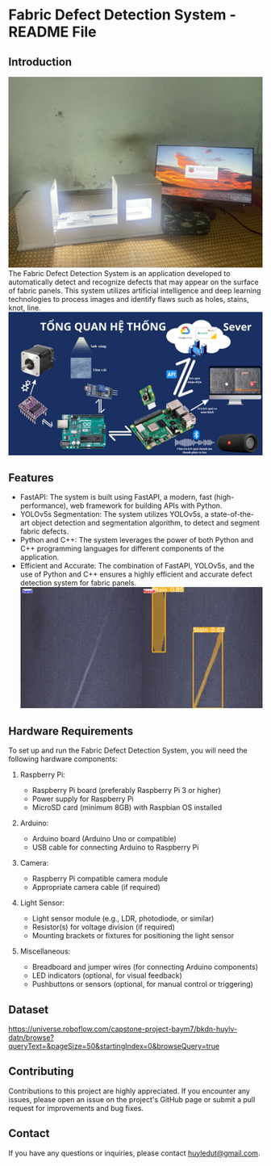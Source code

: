 # Fabric Defect Detection System - README File

## Introduction

![The Fabric Defect Detection System](./api/images/backgorud.jpg)
The Fabric Defect Detection System is an application developed to automatically detect and recognize defects that may appear on the surface of fabric panels. This system utilizes artificial intelligence and deep learning technologies to process images and identify flaws such as holes, stains, knot, line.
![The Fabric Defect Detection System](./api/images/S%C6%A1%20%C4%91%E1%BB%93%20h%E1%BB%87%20th%E1%BB%91ng%20BKDN.jpg)

## Features

- FastAPI: The system is built using FastAPI, a modern, fast (high-performance), web framework for building APIs with Python.
- YOLOv5s Segmentation: The system utilizes YOLOv5s, a state-of-the-art object detection and segmentation algorithm, to detect and segment fabric defects.
- Python and C++: The system leverages the power of both Python and C++ programming languages for different components of the application.
- Efficient and Accurate: The combination of FastAPI, YOLOv5s, and the use of Python and C++ ensures a highly efficient and accurate defect detection system for fabric panels.
  ![Instance Segmentation](./api/images/introview.jpg)

## Hardware Requirements

To set up and run the Fabric Defect Detection System, you will need the following hardware components:

1. Raspberry Pi:

   - Raspberry Pi board (preferably Raspberry Pi 3 or higher)
   - Power supply for Raspberry Pi
   - MicroSD card (minimum 8GB) with Raspbian OS installed

2. Arduino:

   - Arduino board (Arduino Uno or compatible)
   - USB cable for connecting Arduino to Raspberry Pi

3. Camera:

   - Raspberry Pi compatible camera module
   - Appropriate camera cable (if required)

4. Light Sensor:

   - Light sensor module (e.g., LDR, photodiode, or similar)
   - Resistor(s) for voltage division (if required)
   - Mounting brackets or fixtures for positioning the light sensor

5. Miscellaneous:
   - Breadboard and jumper wires (for connecting Arduino components)
   - LED indicators (optional, for visual feedback)
   - Pushbuttons or sensors (optional, for manual control or triggering)

## Dataset

https://universe.roboflow.com/capstone-project-baym7/bkdn-huylv-datn/browse?queryText=&pageSize=50&startingIndex=0&browseQuery=true

## Contributing

Contributions to this project are highly appreciated. If you encounter any issues, please open an issue on the project's GitHub page or submit a pull request for improvements and bug fixes.

## Contact

If you have any questions or inquiries, please contact huyledut@gmail.com.
